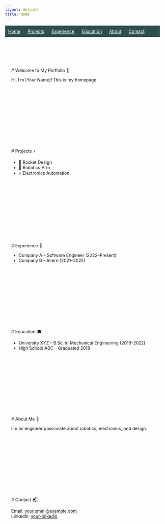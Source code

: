 ```yaml
---
layout: default
title: Home
---
```


<!-- Navigation Bar -->
<nav style="position: sticky; top: 0; background-color: #2f4f4f; padding: 10px; z-index: 1000;">
  <a href="#home" style="color: white; margin-right: 20px;">Home</a>
  <a href="#projects" style="color: white; margin-right: 20px;">Projects</a>
  <a href="#experience" style="color: white; margin-right: 20px;">Experience</a>
  <a href="#education" style="color: white; margin-right: 20px;">Education</a>
  <a href="#about" style="color: white; margin-right: 20px;">About</a>
  <a href="#contact" style="color: white;">Contact</a>
</nav>

<!-- Home Section -->
<section id="home" style="padding: 100px 20px;">
# Welcome to My Portfolio 🚀

Hi, I’m [Your Name]! This is my homepage.
</section>

<!-- Projects Section -->
<section id="projects" style="padding: 100px 20px;">
# Projects ⚡

- 🚀 Rocket Design  
- 🤖 Robotics Arm  
- ⚡ Electronics Automation
</section>

<!-- Experience Section -->
<section id="experience" style="padding: 100px 20px;">
# Experience 💼

- Company A – Software Engineer (2022–Present)  
- Company B – Intern (2021–2022)
</section>

<!-- Education Section -->
<section id="education" style="padding: 100px 20px;">
# Education 🎓

- University XYZ – B.Sc. in Mechanical Engineering (2018–2022)  
- High School ABC – Graduated 2018
</section>

<!-- About Section -->
<section id="about" style="padding: 100px 20px;">
# About Me 👋

I’m an engineer passionate about robotics, electronics, and design.
</section>

<!-- Contact Section -->
<section id="contact" style="padding: 100px 20px;">
# Contact 📬

Email: your.email@example.com  
LinkedIn: [your-linkedin](https://linkedin.com)
</section>

<!-- Smooth Scroll -->
<script>
  document.querySelectorAll('nav a').forEach(anchor => {
    anchor.addEventListener('click', function (e) {
      e.preventDefault();
      document.querySelector(this.getAttribute('href')).scrollIntoView({
        behavior: 'smooth'
      });
    });
  });
</script>
